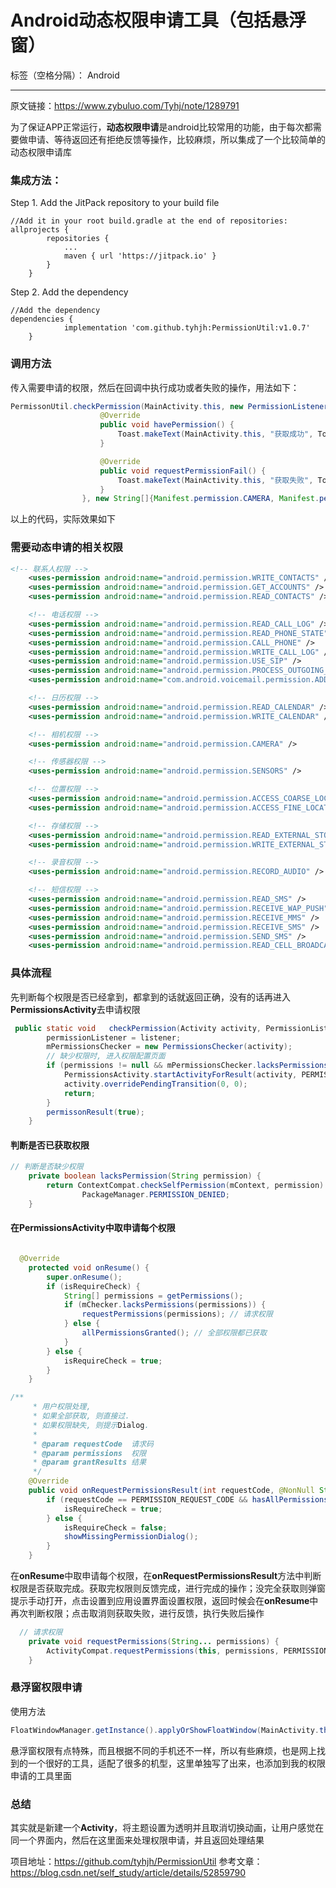 ﻿# Android动态权限申请工具（包括悬浮窗）

标签（空格分隔）： Android

---

原文链接：https://www.zybuluo.com/Tyhj/note/1289791

为了保证APP正常运行，**动态权限申请**是android比较常用的功能，由于每次都需要做申请、等待返回还有拒绝反馈等操作，比较麻烦，所以集成了一个比较简单的动态权限申请库


### 集成方法：
Step 1. Add the JitPack repository to your build file
```
//Add it in your root build.gradle at the end of repositories:
allprojects {
		repositories {
			...
			maven { url 'https://jitpack.io' }
		}
	}
```
Step 2. Add the dependency
```
//Add the dependency
dependencies {
	        implementation 'com.github.tyhjh:PermissionUtil:v1.0.7'
	}
```

### 调用方法
传入需要申请的权限，然后在回调中执行成功或者失败的操作，用法如下：
```java
PermissonUtil.checkPermission(MainActivity.this, new PermissionListener() {
                    @Override
                    public void havePermission() {
                        Toast.makeText(MainActivity.this, "获取成功", Toast.LENGTH_SHORT).show();
                    }

                    @Override
                    public void requestPermissionFail() {
                        Toast.makeText(MainActivity.this, "获取失败", Toast.LENGTH_SHORT).show();
                    }
                }, new String[]{Manifest.permission.CAMERA, Manifest.permission.READ_EXTERNAL_STORAGE});
```
以上的代码，实际效果如下




### 需要动态申请的相关权限
```xml
<!-- 联系人权限 -->
    <uses-permission android:name="android.permission.WRITE_CONTACTS" />
    <uses-permission android:name="android.permission.GET_ACCOUNTS" />
    <uses-permission android:name="android.permission.READ_CONTACTS" />

    <!-- 电话权限 -->
    <uses-permission android:name="android.permission.READ_CALL_LOG" />
    <uses-permission android:name="android.permission.READ_PHONE_STATE" />
    <uses-permission android:name="android.permission.CALL_PHONE" />
    <uses-permission android:name="android.permission.WRITE_CALL_LOG" />
    <uses-permission android:name="android.permission.USE_SIP" />
    <uses-permission android:name="android.permission.PROCESS_OUTGOING_CALLS" />
    <uses-permission android:name="com.android.voicemail.permission.ADD_VOICEMAIL" />

    <!-- 日历权限 -->
    <uses-permission android:name="android.permission.READ_CALENDAR" />
    <uses-permission android:name="android.permission.WRITE_CALENDAR" />

    <!-- 相机权限 -->
    <uses-permission android:name="android.permission.CAMERA" />

    <!-- 传感器权限 -->
    <uses-permission android:name="android.permission.SENSORS" />

    <!-- 位置权限 -->
    <uses-permission android:name="android.permission.ACCESS_COARSE_LOCATION" />
    <uses-permission android:name="android.permission.ACCESS_FINE_LOCATION" />

    <!-- 存储权限 -->
    <uses-permission android:name="android.permission.READ_EXTERNAL_STORAGE" />
    <uses-permission android:name="android.permission.WRITE_EXTERNAL_STORAGE" />

    <!-- 录音权限 -->
    <uses-permission android:name="android.permission.RECORD_AUDIO" />

    <!-- 短信权限 -->
    <uses-permission android:name="android.permission.READ_SMS" />
    <uses-permission android:name="android.permission.RECEIVE_WAP_PUSH" />
    <uses-permission android:name="android.permission.RECEIVE_MMS" />
    <uses-permission android:name="android.permission.RECEIVE_SMS" />
    <uses-permission android:name="android.permission.SEND_SMS" />
    <uses-permission android:name="android.permission.READ_CELL_BROADCASTS" />
```

### 具体流程
先判断每个权限是否已经拿到，都拿到的话就返回正确，没有的话再进入**PermissionsActivity**去申请权限
```java
 public static void   checkPermission(Activity activity, PermissionListener listener, String... permissions) {
        permissionListener = listener;
        mPermissionsChecker = new PermissionsChecker(activity);
        // 缺少权限时, 进入权限配置页面
        if (permissions != null && mPermissionsChecker.lacksPermissions(permissions)) {
            PermissionsActivity.startActivityForResult(activity, PERMISSIONS_REQUEST_CODE, permissions);
            activity.overridePendingTransition(0, 0);
            return;
        }
        permissonResult(true);
    }
```
#### 判断是否已获取权限
```java
// 判断是否缺少权限
    private boolean lacksPermission(String permission) {
        return ContextCompat.checkSelfPermission(mContext, permission) ==
                PackageManager.PERMISSION_DENIED;
    }
```


#### 在PermissionsActivity中取申请每个权限
```java

  @Override
    protected void onResume() {
        super.onResume();
        if (isRequireCheck) {
            String[] permissions = getPermissions();
            if (mChecker.lacksPermissions(permissions)) {
                requestPermissions(permissions); // 请求权限
            } else {
                allPermissionsGranted(); // 全部权限都已获取
            }
        } else {
            isRequireCheck = true;
        }
    }

/**
     * 用户权限处理,
     * 如果全部获取, 则直接过.
     * 如果权限缺失, 则提示Dialog.
     *
     * @param requestCode  请求码
     * @param permissions  权限
     * @param grantResults 结果
     */
    @Override
    public void onRequestPermissionsResult(int requestCode, @NonNull String[] permissions, @NonNull int[] grantResults) {
        if (requestCode == PERMISSION_REQUEST_CODE && hasAllPermissionsGranted(grantResults)) {
            isRequireCheck = true;
        } else {
            isRequireCheck = false;
            showMissingPermissionDialog();
        }
    }
```
在**onResume**中取申请每个权限，在**onRequestPermissionsResult**方法中判断权限是否获取完成。获取完权限则反馈完成，进行完成的操作；没完全获取则弹窗提示手动打开，点击设置到应用设置界面设置权限，返回时候会在**onResume**中再次判断权限；点击取消则获取失败，进行反馈，执行失败后操作


```java
  // 请求权限
    private void requestPermissions(String... permissions) {
        ActivityCompat.requestPermissions(this, permissions, PERMISSION_REQUEST_CODE);
    }
```


### 悬浮窗权限申请
使用方法
```java
FloatWindowManager.getInstance().applyOrShowFloatWindow(MainActivity.this);
```

悬浮窗权限有点特殊，而且根据不同的手机还不一样，所以有些麻烦，也是网上找到的一个很好的工具，适配了很多的机型，这里单独写了出来，也添加到我的权限申请的工具里面


### 总结
其实就是新建一个**Activity**，将主题设置为透明并且取消切换动画，让用户感觉在同一个界面内，然后在这里面来处理权限申请，并且返回处理结果

项目地址：https://github.com/tyhjh/PermissionUtil
参考文章：https://blog.csdn.net/self_study/article/details/52859790


